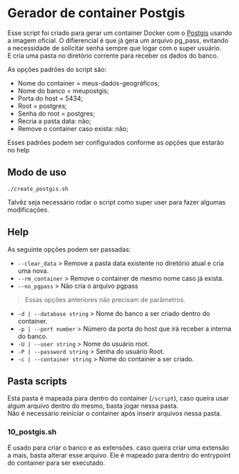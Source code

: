 # Gerador de container Postgis

Esse script foi criado para gerar um container Docker com o [Postgis](https://postgis.net) 
usando a imagem oficial. O difierencial é que já gera um arquivo pg_pass, evitando
 a necessidade de solicitar senha sempre que logar com o super usuário.  
E cria uma pasta no diretório corrente para receber os dados do banco.

As opções padrões do script são:

- Nome do container = meus-dados-geográficos;  
- Nome do banco = meupostgis;  
- Porta do host = 5434;  
- Root = postgres;  
- Senha do root = postgres;  
- Recria a pasta data: não;  
- Remove o container caso exista: não;  

Esses padrões podem ser configurados conforme as opções que estarão no help

## Modo de uso

```shel
./create_postgis.sh
```

Talvêz seja necessário rodar o script como super user para fazer algumas modificações.

## Help

As seguinte opções podem ser passadas:

- `--clear_data` > Remove a pasta data existente no diretório atual e cria uma nova.
- `--rm_container` > Remove o container de mesmo nome caso já exista.
- `--no_pgpass` > Não cria o arquivo pgpass

> Essas opções anteriores não precisam de parâmetros.

- `-d | --database string` > Nome do banco a ser criado dentro do container.
- `-p | --port number` > Número da porta do host que irá receber a interna do banco.
- `-U | --user string` > Nome do usuário root.
- `-P | --password string` > Senha do usuário Root.
- `-c | --container string` > Nome do container a ser criado.

## Pasta scripts

Esta pasta é mapeada para dentro do container (`/script`), caso queira usar algum arquivo dentro do mesmo, basta jogar nessa pasta.  
Não é necessário reiniciar o container após inserir arquivos nessa pasta.

### 10_postgis.sh

É usado para criar o banco e as extensões. caso queira criar uma extensão a mais, basta alterar esse arquivo.
Ele é mapeado para dentro do entrypoint do container para ser executado.
